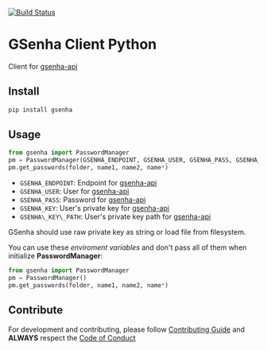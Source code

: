 [![Build Status](https://travis-ci.com/globocom/gsenha-python.svg?branch=master)](https://travis-ci.com/globocom/gsenha-python)

# GSenha Client Python

Client for [gsenha-api](https://github.com/globocom/gsenha-api)

## Install
```bash
pip install gsenha
```

## Usage
```python
from gsenha import PasswordManager
pm = PasswordManager(GSENHA_ENDPOINT, GSENHA_USER, GSENHA_PASS, GSENHA_KEY|GSENHA_KEY_PATH, verify='path_to_your_private_cert')
pm.get_passwords(folder, name1, name2, name*)
```

* `GSENHA_ENDPOINT`: Endpoint for [gsenha-api](https://github.com/globocom/gsenha-api)
* `GSENHA_USER`: User for [gsenha-api](https://github.com/globocom/gsenha-api)
* `GSENHA_PASS`: Password for [gsenha-api](https://github.com/globocom/gsenha-api)
* `GSENHA_KEY`: User's private key for [gsenha-api](https://github.com/globocom/gsenha-api)
* `GSENHA\_KEY\_PATH`: User's private key path for [gsenha-api](https://github.com/globocom/gsenha-api)

GSenha should use raw private key as string or load file from filesystem.

You can use these *enviroment variables* and don't pass all of them when initialize **PasswordManager**:
```python
from gsenha import PasswordManager
pm = PasswordManager()
pm.get_passwords(folder, name1, name2, name*)
```

## Contribute

For development and contributing, please follow [Contributing Guide](https://github.com/globocom/gsenha-python/blob/master/CONTRIBUTING.md) and **ALWAYS** respect the [Code of Conduct](https://github.com/globocom/gsenha-python/blob/master/CODE_OF_CONDUCT.md)

